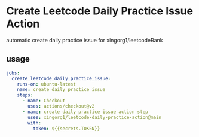 # Create Leetcode Daily Practice Issue Action

automatic create daily practice issue for xingorg1/leetcodeRank

## usage

```yml
jobs:
  create_leetcode_daily_practice_issue:
    runs-on: ubuntu-latest
    name: create daily practice issue
    steps:
      - name: Checkout
        uses: actions/checkout@v2
      - name: create daily practice issue action step
        uses: xingorg1/leetcode-daily-practice-action@main
        with:
          token: ${{secrets.TOKEN}}
```
